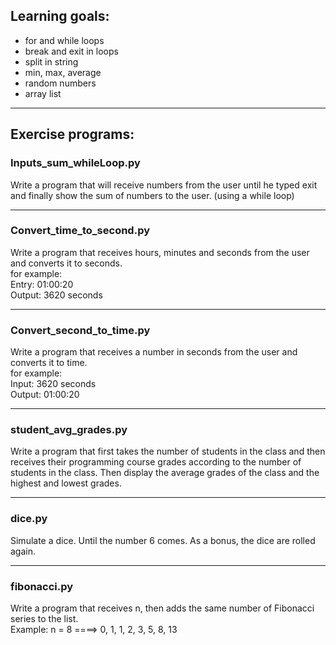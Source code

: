 ## Learning goals:
  * for and while loops
  * break and exit in loops
  * split in string
  * min, max, average
  * random numbers
  * array list
-----------------------------------------------------------------------------  

## Exercise programs:

 ### Inputs_sum_whileLoop.py

   Write a program that will receive numbers from the user until he typed exit and finally show the sum of numbers to the user. (using a while loop)

----------------------------------------------------------------------------

 ### Convert_time_to_second.py
 
  Write a program that receives hours, minutes and seconds from the user and converts it to seconds. <br />
  for example: <br />
  Entry: 01:00:20 <br />
  Output: 3620 seconds

----------------------------------------------------------

 ### Convert_second_to_time.py
 
  Write a program that receives a number in seconds from the user and converts it to time. <br />
  for example:  <br />
  Input: 3620 seconds  <br />
  Output: 01:00:20
  
-----------------------------------------------------

 ### student_avg_grades.py

Write a program that first takes the number of students in the class and then receives their programming course grades according to the number of students in the class. Then display the average grades of the class and the highest and lowest grades.

------------------------------------------

 ### dice.py

Simulate a dice. Until the number 6 comes. As a bonus, the dice are rolled again.

-----------------------------------------------

 ### fibonacci.py

Write a program that receives n, then adds the same number of Fibonacci series to the list. <br />
Example: n = 8 ====>  0, 1, 1, 2, 3, 5, 8, 13
